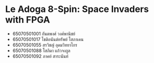 # Le Adoga 8-Spin: Space Invaders with FPGA

- 65070501001 กันตพงศ์ วงศ์พานิชย์
- 65070501017 โชติอนันต์ทรัพย์ โสภาเคน
- 65070501055 สรวิชญ์ อุดมวิทยาไกร
- 65070501088 โสภิดา แก้วจงกูล
- 65070501092 ภาคย์ สาระนันท์

